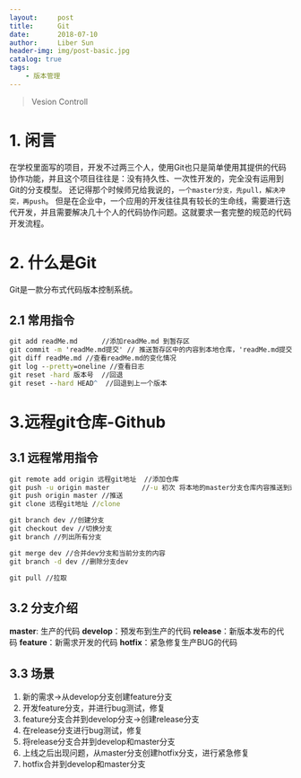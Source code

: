 ```yaml
---
layout:     post
title:      Git
date:       2018-07-10
author:     Liber Sun
header-img: img/post-basic.jpg
catalog: true
tags:
    - 版本管理
---
```


>Vesion Controll

# 1. 闲言

在学校里面写的项目，开发不过两三个人，使用Git也只是简单使用其提供的代码协作功能，并且这个项目往往是：没有持久性、一次性开发的，完全没有运用到Git的分支模型。
还记得那个时候师兄给我说的，`一个master分支，先pull，解决冲突，再push`。
但是在企业中，一个应用的开发往往具有较长的生命线，需要进行迭代开发，并且需要解决几十个人的代码协作问题。这就要求一套完整的规范的代码开发流程。

# 2. 什么是Git

Git是一款分布式代码版本控制系统。

## 2.1 常用指令

```cmd
git add readMe.md      //添加readMe.md 到暂存区
git commit -m 'readMe.md提交' // 推送暂存区中的内容到本地仓库，'readMe.md提交'是提交的注释
git diff readMe.md //查看readMe.md的变化情况
git log --pretty=oneline //查看日志
git reset -hard 版本号  //回退
git reset --hard HEAD^  //回退到上一个版本
```

# 3.远程git仓库-Github

## 3.1 远程常用指令

```cmd
git remote add origin 远程git地址  //添加仓库
git push -u origin master        //-u 初次 将本地的master分支仓库内容推送到远程仓库中
git push origin master //推送
git clone 远程git地址 //clone

git branch dev //创建分支
git checkout dev //切换分支
git branch //列出所有分支

git merge dev //合并dev分支和当前分支的内容
git branch -d dev //删除分支dev

git pull //拉取
```

## 3.2 分支介绍

**master**: 生产的代码
**develop**：预发布到生产的代码
**release**：新版本发布的代码
**feature**：新需求开发的代码
**hotfix**：紧急修复生产BUG的代码

## 3.3 场景

1. 新的需求->从develop分支创建feature分支
2. 开发feature分支，并进行bug测试，修复
3. feature分支合并到develop分支->创建release分支
4. 在release分支进行bug测试，修复
5. 将release分支合并到develop和master分支
6. 上线之后出现问题，从master分支创建hotfix分支，进行紧急修复
7. hotfix合并到develop和master分支
